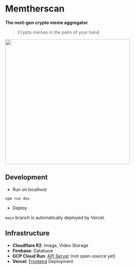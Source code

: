 # Memtherscan

**The next-gen crypto meme aggregator**

> Crypto memes in the palm of your hand

<img src="https://github.com/guzus/memtherscan/assets/50664161/450f0381-3c5d-4578-a413-c62bccd39346" width=400 />

## Development

- Run on localhost

```
npm run dev
```

- Deploy

`main` branch is automatically deployed by Vercel.

## Infrastructure

- **Cloudflare R2**: Image, Video Storage
- **Firebase**: Database
- **GCP Cloud Run**: [API Server](https://github.com/guzus/memtherscan-server) (not open-source yet)
- **Vercel**: [Frontend](https://github.com/guzus/memtherscan) Deployment
